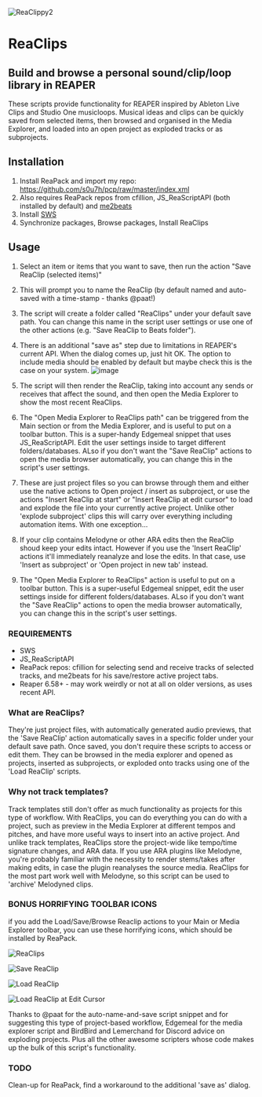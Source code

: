 ![ReaClippy2](https://user-images.githubusercontent.com/5218005/184808755-b5375b64-6c2f-4fe4-9380-b0a6d84b93aa.png)


# ReaClips

## Build and browse a personal sound/clip/loop library in REAPER

These scripts provide functionality for REAPER inspired by Ableton Live Clips and Studio One musicloops. Musical ideas and clips can be quickly saved from selected items, then browsed and organised in the Media Explorer, and loaded into an open project as exploded tracks or as subprojects. 

## Installation

1. Install ReaPack and import my repo: https://github.com/s0u7h/pcp/raw/master/index.xml
2. Also requires ReaPack repos from cfillion, JS_ReaScriptAPI (both installed by default) and [me2beats](https://github.com/me2beats/reapack/raw/master/index.xml)
3. Install [SWS](http://www.sws-extension.org/download/pre-release/)
4. Synchronize packages, Browse packages, Install ReaClips

## Usage

1. Select an item or items that you want to save, then run the action "Save ReaClip (selected items)"
2. This will prompt you to name the ReaClip (by default named and auto-saved with a time-stamp - thanks @paat!)
3. The script will create a folder called "ReaClips" under your default save path. You can change this name in the script user settings or use one of the other actions (e.g. "Save ReaClip to Beats folder").
4. There is an additional "save as" step due to limitations in REAPER's current API. When the dialog comes up, just hit OK. The option to include media should be enabled by default but maybe check this is the case on your system.
![image](https://user-images.githubusercontent.com/5218005/185297551-3954e201-e141-45db-b459-bb5cb174a514.png)

5.  The script will then render the ReaClip, taking into account any sends or receives that affect the sound, and then open the Media Explorer to show the most recent ReaClips.
6.  The "Open Media Explorer to ReaClips path" can be triggered from the Main section or from the Media Explorer, and is useful to put on a toolbar button. This is a super-handy Edgemeal snippet that uses JS_ReaScriptAPI. Edit the user settings inside to target different folders/databases. ALso if you don't want the "Save ReaClip" actions to open the media browser automatically, you can change this in the script's user settings.
7.  These are just project files so you can browse through them and either use the native actions to Open project / insert as subproject, or use the actions "Insert ReaClip at start" or "Insert ReaClip at edit cursor" to load and explode the file into your currently active project. Unlike other 'explode subproject' clips this will carry over everything including automation items. With one exception...
8.  If your clip contains Melodyne or other ARA edits then the ReaClip shoud keep your edits intact. However if you use the 'Insert ReaClip' actions it'll immediately reanalyze and lose the edits. In that case, use 'Insert as subproject' or 'Open project in new tab' instead.
9.  The "Open Media Explorer to ReaClips" action is useful to put on a toolbar button. This is a super-useful Edgemeal snippet, edit the user settings inside for different folders/databases. ALso if you don't want the "Save ReaClip" actions to open the media browser automatically, you can change this in the script's user settings.

### REQUIREMENTS

* SWS
* JS_ReaScriptAPI
* ReaPack repos: cfillion for selecting send and receive tracks of selected tracks, and me2beats for his save/restore active project tabs.
* Reaper 6.58+ - may work weirdly or not at all on older versions, as uses recent API.


### What are ReaClips?

They're just project files, with automatically generated audio previews, that the 'Save ReaClip' action automatically saves in a specific folder under your default save path. Once saved, you don't require these scripts to access or edit them. They can be browsed in the media explorer and opened as projects, inserted as subprojects, or exploded onto tracks using one of the 'Load ReaClip' scripts.

### Why not track templates?

Track templates still don't offer as much functionality as projects for this type of workflow. With ReaClips, you can do everything you can do with a project, such as preview in the Media Explorer at different tempos and pitches, and have more useful ways to insert into an active project. And unlike track templates, ReaClips store the project-wide like tempo/time signature changes, and ARA data. If you use ARA plugins like Melodyne, you're probably familiar with the necessity to render stems/takes after making edits, in case the plugin reanalyses the source media. ReaClips for the most part work well with Melodyne, so this script can be used to 'archive' Melodyned clips. 

### BONUS HORRIFYING TOOLBAR ICONS

if you add the Load/Save/Browse Reaclip actions to your Main or Media Explorer toolbar, you can use these horrifying icons, which should be installed by ReaPack.

![ReaClips](https://user-images.githubusercontent.com/5218005/179659715-15ef399c-73a9-49c0-a5a3-bfbf1b1b0229.png)

![Save ReaClip](https://user-images.githubusercontent.com/5218005/179659718-79197ad4-7f59-4320-8a4d-d8353e91ead2.png)

![Load ReaClip](https://user-images.githubusercontent.com/5218005/179659714-cba24e72-1821-45d2-9936-3e113da4ad6e.png)

![Load ReaClip at Edit Cursor](https://user-images.githubusercontent.com/5218005/179659712-593dca72-80ff-4a03-8db1-0199e984bccd.png)


Thanks to @paat for the auto-name-and-save script snippet and for suggesting this type of project-based workflow, Edgemeal for the media explorer script and BirdBird and Lemerchand for Discord advice on exploding projects. Plus all the other awesome scripters whose code makes up the bulk of this script's functionality.

### TODO
Clean-up for ReaPack, find a workaround to the additional 'save as' dialog.
